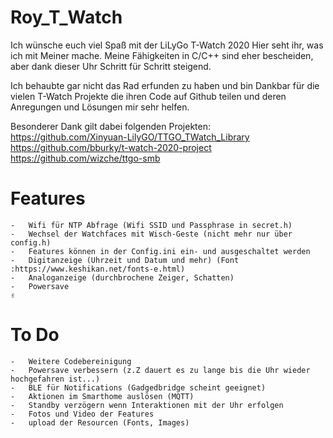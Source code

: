 # Roy_T_Watch

Ich wünsche euch viel Spaß mit der LiLyGo T-Watch 2020 Hier seht ihr, was ich mit Meiner mache. Meine Fähigkeiten in C/C++ sind eher bescheiden, aber dank dieser Uhr Schritt für Schritt steigend.

Ich behaubte gar nicht das Rad erfunden zu haben und bin Dankbar für die vielen T-Watch Projekte die ihren Code auf Github teilen und deren Anregungen und Lösungen mir sehr helfen.

Besonderer Dank gilt dabei folgenden Projekten:
  https://github.com/Xinyuan-LilyGO/TTGO_TWatch_Library
  https://github.com/bburky/t-watch-2020-project
  https://github.com/wizche/ttgo-smb
  
# Features

```
-   Wifi für NTP Abfrage (Wifi SSID und Passphrase in secret.h)
-   Wechsel der Watchfaces mit Wisch-Geste (nicht mehr nur über config.h) 
-   Features können in der Config.ini ein- und ausgeschaltet werden
-   Digitanzeige (Uhrzeit und Datum und mehr) (Font :https://www.keshikan.net/fonts-e.html)
-   Analoganzeige (durchbrochene Zeiger, Schatten)
-   Powersave 
✌
```

# To Do

```
-   Weitere Codebereinigung
-   Powersave verbessern (z.Z dauert es zu lange bis die Uhr wieder hochgefahren ist...)
-   BLE für Notifications (Gadgedbridge scheint geeignet)
-   Aktionen im Smarthome auslösen (MQTT)
-   Standby verzögern wenn Interaktionen mit der Uhr erfolgen
-   Fotos und Video der Features
-   upload der Resourcen (Fonts, Images)
```
